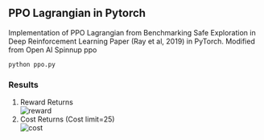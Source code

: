 ## PPO Lagrangian in Pytorch 
<p>Implementation of PPO Lagrangian from Benchmarking Safe Exploration in Deep Reinforcement Learning  Paper (Ray et al, 2019) in PyTorch. Modified from Open AI Spinnup ppo</p>

`
python ppo.py
`


### Results

1. Reward Returns<br>
![reward](https://github.com/akjayant/PPO_Lagrangian_PyTorch/raw/main/results_pointgoal1/ppo_c.png)
2. Cost Returns (Cost limit=25)<br>
![cost](https://github.com/akjayant/PPO_Lagrangian_PyTorch/raw/main/results_pointgoal1/ppo_r.png)

